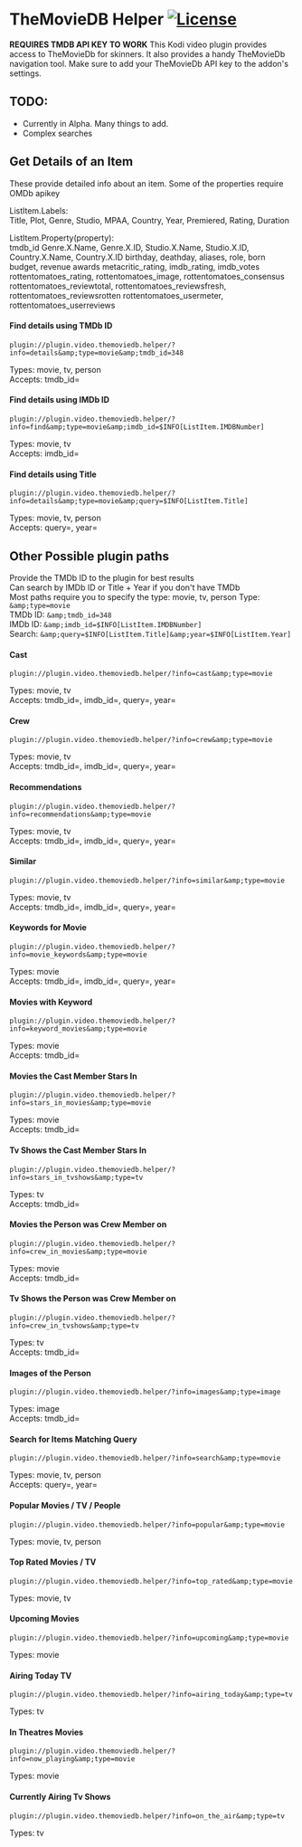 # TheMovieDB Helper [![License](https://img.shields.io/badge/License-GPLv3-blue)](https://github.com/jurialmunkey/plugin.video.themoviedb.helper/blob/master/LICENSE.txt)


**REQUIRES TMDB API KEY TO WORK**
This Kodi video plugin provides access to TheMovieDb for skinners.
It also provides a handy TheMovieDb navigation tool.
Make sure to add your TheMovieDb API key to the addon's settings.


## TODO:
- Currently in Alpha. Many things to add.
- Complex searches


## Get Details of an Item
These provide detailed info about an item. Some of the properties require OMDb apikey

ListItem.Labels:  
Title, Plot, Genre, Studio, MPAA, Country, Year, Premiered, Rating, Duration

ListItem.Property(property):  
tmdb_id
Genre.X.Name, Genre.X.ID, Studio.X.Name, Studio.X.ID, Country.X.Name, Country.X.ID
birthday, deathday, aliases, role, born
budget, revenue
awards
metacritic_rating, 
imdb_rating, imdb_votes
rottentomatoes_rating, rottentomatoes_image, rottentomatoes_consensus
rottentomatoes_reviewtotal, rottentomatoes_reviewsfresh, rottentomatoes_reviewsrotten
rottentomatoes_usermeter, rottentomatoes_userreviews



#### Find details using TMDb ID
`plugin://plugin.video.themoviedb.helper/?info=details&amp;type=movie&amp;tmdb_id=348`

Types: movie, tv, person  
Accepts: tmdb_id=


#### Find details using IMDb ID
`plugin://plugin.video.themoviedb.helper/?info=find&amp;type=movie&amp;imdb_id=$INFO[ListItem.IMDBNumber]`

Types: movie, tv  
Accepts: imdb_id=


#### Find details using Title
`plugin://plugin.video.themoviedb.helper/?info=details&amp;type=movie&amp;query=$INFO[ListItem.Title]`

Types: movie, tv, person  
Accepts: query=, year=



## Other Possible plugin paths
Provide the TMDb ID to the plugin for best results  
Can search by IMDb ID or Title + Year if you don't have TMDb  
Most paths require you to specify the type: movie, tv, person
Type: `&amp;type=movie`  
TMDb ID: `&amp;tmdb_id=348`  
IMDb ID: `&amp;imdb_id=$INFO[ListItem.IMDBNumber]`  
Search: `&amp;query=$INFO[ListItem.Title]&amp;year=$INFO[ListItem.Year]`  


#### Cast
`plugin://plugin.video.themoviedb.helper/?info=cast&amp;type=movie`

Types: movie, tv  
Accepts: tmdb_id=, imdb_id=, query=, year=


#### Crew
`plugin://plugin.video.themoviedb.helper/?info=crew&amp;type=movie`

Types: movie, tv  
Accepts: tmdb_id=, imdb_id=, query=, year=


#### Recommendations
`plugin://plugin.video.themoviedb.helper/?info=recommendations&amp;type=movie`

Types: movie, tv  
Accepts: tmdb_id=, imdb_id=, query=, year=


#### Similar
`plugin://plugin.video.themoviedb.helper/?info=similar&amp;type=movie`

Types: movie, tv  
Accepts: tmdb_id=, imdb_id=, query=, year=


#### Keywords for Movie
`plugin://plugin.video.themoviedb.helper/?info=movie_keywords&amp;type=movie`

Types: movie  
Accepts: tmdb_id=, imdb_id=, query=, year=


#### Movies with Keyword
`plugin://plugin.video.themoviedb.helper/?info=keyword_movies&amp;type=movie`

Types: movie  
Accepts: tmdb_id=


#### Movies the Cast Member Stars In
`plugin://plugin.video.themoviedb.helper/?info=stars_in_movies&amp;type=movie`

Types: movie  
Accepts: tmdb_id=


#### Tv Shows the Cast Member Stars In
`plugin://plugin.video.themoviedb.helper/?info=stars_in_tvshows&amp;type=tv`

Types: tv  
Accepts: tmdb_id=


#### Movies the Person was Crew Member on
`plugin://plugin.video.themoviedb.helper/?info=crew_in_movies&amp;type=movie`

Types: movie  
Accepts: tmdb_id=


#### Tv Shows the Person was Crew Member on
`plugin://plugin.video.themoviedb.helper/?info=crew_in_tvshows&amp;type=tv`

Types: tv  
Accepts: tmdb_id=


#### Images of the Person
`plugin://plugin.video.themoviedb.helper/?info=images&amp;type=image`

Types: image  
Accepts: tmdb_id=


#### Search for Items Matching Query
`plugin://plugin.video.themoviedb.helper/?info=search&amp;type=movie`

Types: movie, tv, person  
Accepts: query=, year=


#### Popular Movies / TV / People
`plugin://plugin.video.themoviedb.helper/?info=popular&amp;type=movie`

Types: movie, tv, person  


#### Top Rated Movies / TV
`plugin://plugin.video.themoviedb.helper/?info=top_rated&amp;type=movie`

Types: movie, tv  


#### Upcoming Movies
`plugin://plugin.video.themoviedb.helper/?info=upcoming&amp;type=movie`

Types: movie  


#### Airing Today TV
`plugin://plugin.video.themoviedb.helper/?info=airing_today&amp;type=tv`

Types: tv  


#### In Theatres Movies
`plugin://plugin.video.themoviedb.helper/?info=now_playing&amp;type=movie`

Types: movie  


#### Currently Airing Tv Shows
`plugin://plugin.video.themoviedb.helper/?info=on_the_air&amp;type=tv`

Types: tv  



